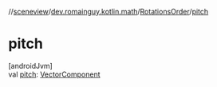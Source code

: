 //[sceneview](../../../index.md)/[dev.romainguy.kotlin.math](../index.md)/[RotationsOrder](index.md)/[pitch](pitch.md)

# pitch

[androidJvm]\
val [pitch](pitch.md): [VectorComponent](../-vector-component/index.md)
